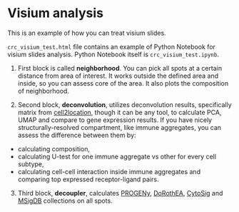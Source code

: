 # Visium analysis

This is an example of how you can treat visium slides.

`crc_visium_test.html` file contains an example of Python Notebook 
for visium slides analysis. Python Notebook itself is `crc_visium_test.ipynb`.

1. First block is called **neighborhood**. You can pick all spots at a certain 
distance from area of interest. It works outside the defined area and inside, so
you can assess core of the area. It also plots the composition of neighborhood.

2. Second block, **deconvolution**, utilizes deconvolution results, specifically 
matrix from [cell2location](https://doi.org/10.1038/s41587-021-01139-4), though it
can be any tool, to calculate PCA, UMAP and compare to gene expression results.
If you have nicely structurally-resolved compartment, like immune aggregates, you can 
assess the difference between them by: 
- calculating composition, 
- calculating U-test for one immune aggregate vs other for every cell subtype, 
- calculating cell-cell interaction inside immune aggregates and 
comparing top expressed receptor-ligand pairs.

3. Third block, **decoupler**, calculates [PROGENy](https://doi.org/10.1038/s41467-017-02391-6), 
[DoRothEA](doi:10.1101/gr.240663.118), [CytoSig](https://doi.org/10.1038/s41592-021-01274-5)
 and [MSigDB](https://doi.org/10.1073/pnas.0506580102) collections on all spots.
